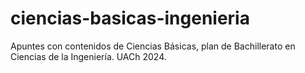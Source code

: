 # ciencias-basicas-ingenieria
Apuntes con contenidos de Ciencias Básicas, plan de Bachillerato en Ciencias de la Ingeniería. UACh 2024.
